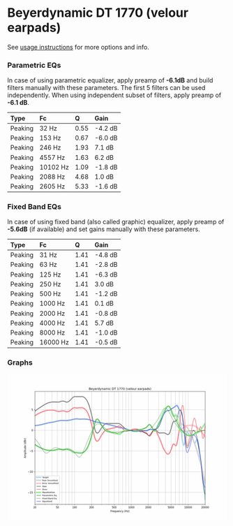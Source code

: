 # Beyerdynamic DT 1770 (velour earpads)
See [usage instructions](https://github.com/jaakkopasanen/AutoEq#usage) for more options and info.

### Parametric EQs
In case of using parametric equalizer, apply preamp of **-6.1dB** and build filters manually
with these parameters. The first 5 filters can be used independently.
When using independent subset of filters, apply preamp of **-6.1 dB**.

| Type    | Fc       |    Q | Gain    |
|:--------|:---------|:-----|:--------|
| Peaking | 32 Hz    | 0.55 | -4.2 dB |
| Peaking | 153 Hz   | 0.67 | -6.0 dB |
| Peaking | 246 Hz   | 1.93 | 7.1 dB  |
| Peaking | 4557 Hz  | 1.63 | 6.2 dB  |
| Peaking | 10102 Hz | 1.09 | -1.8 dB |
| Peaking | 2088 Hz  | 4.68 | 1.0 dB  |
| Peaking | 2605 Hz  | 5.33 | -1.6 dB |

### Fixed Band EQs
In case of using fixed band (also called graphic) equalizer, apply preamp of **-5.6dB**
(if available) and set gains manually with these parameters.

| Type    | Fc       |    Q | Gain    |
|:--------|:---------|:-----|:--------|
| Peaking | 31 Hz    | 1.41 | -4.8 dB |
| Peaking | 63 Hz    | 1.41 | -2.8 dB |
| Peaking | 125 Hz   | 1.41 | -6.3 dB |
| Peaking | 250 Hz   | 1.41 | 3.0 dB  |
| Peaking | 500 Hz   | 1.41 | -1.2 dB |
| Peaking | 1000 Hz  | 1.41 | 0.1 dB  |
| Peaking | 2000 Hz  | 1.41 | -0.8 dB |
| Peaking | 4000 Hz  | 1.41 | 5.7 dB  |
| Peaking | 8000 Hz  | 1.41 | -1.0 dB |
| Peaking | 16000 Hz | 1.41 | -0.5 dB |

### Graphs
![](./Beyerdynamic%20DT%201770%20(velour%20earpads).png)